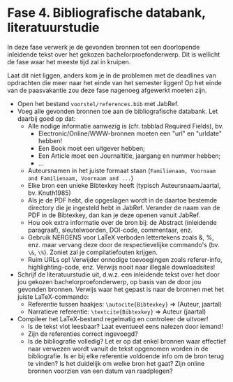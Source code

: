 # Fase 4. Bibliografische databank, literatuurstudie

In deze fase verwerk je de gevonden bronnen tot een doorlopende inleidende tekst over het gekozen bachelorproefonderwerp. Dit is wellicht de fase waar het meeste tijd zal in kruipen.

Laat dit niet liggen, anders kom je in de problemen met de deadlines van opdrachten die meer naar het einde van het semester liggen! Op het einde van de paasvakantie zou deze fase nagenoeg afgewerkt moeten zijn.

- Open het bestand `voorstel/references.bib` met JabRef.
- Voeg alle gevonden bronnen toe aan de bibliografische databank. Let daarbij goed op dat:
    - Alle nodige informatie aanwezig is (cfr. tabblad Required Fields), bv.
        - Electronic/Online/WWW-bronnen moeten een "url" en "urldate" hebben!
        - Een Book moet een uitgever hebben;
        - Een Article moet een Journaltitle, jaargang en nummer hebben;
        - ...
    - Auteursnamen in het juiste formaat staan (`Familienaam, Voornaam and Familienaam, Voornaam and ...`)
    - Elke bron een unieke Bibtexkey heeft (typisch AuteursnaamJaartal, bv. Knuth1985)
    - Als je de PDF hebt, die opgeslagen wordt in de daartoe bestemde directory die je ingesteld hebt in JabRef. Verander de naam van de PDF in de Bibtexkey, dan kan je deze openen vanuit JabRef.
    - Hou ook extra informatie over de bron bij: de Abstract (inleidende paragraaf), sleutelwoorden, DOI-code, commentaar, enz.
    - Gebruik NERGENS voor LaTeX verboden lettertekens zoals &, %, enz. maar vervang deze door de respectievelijke commando's (bv. `\&`, `\%`). Zoniet zal je compilatiefouten krijgen.
    - Ruim URLs op! Verwijder onnodige toevoegingen zoals referer-info, highlighting-code, enz. Verwijs nooit naar illegale downloadsites!
- Schrijf de literatuurstudie uit, d.w.z. een inleidende tekst over het door jou gekozen bachelorproefonderwerp, op basis van de door jou gevonden bronnen. Verwijs waar het gepast is naar de bronnen met het juiste LaTeX-commando:
    - Referentie tussen haakjes: `\autocite{Bibtexkey}` => (Auteur, jaartal)
    - Narratieve referentie: `\textcite{Bibtexkey}` => Auteur (jaartal)
- Compileer het LaTeX-bestand regelmatig en controleer de uitvoer!
    - Is de tekst vlot leesbaar? Laat eventueel eens nalezen door iemand!
    - Zijn de referenties correct ingevoegd?
    - Is de bibliografie volledig? Let er op dat enkel bronnen waar effectief naar verwezen wordt vanuit de tekst opgenomen worden in de bibliografie. Is er bij elke referentie voldoende info om de bron terug te vinden? Is het duidelijk om welke bron het gaat? Zijn online bronnen voorzien van een datum van raadplegen?